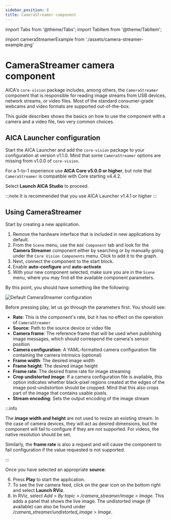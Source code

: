 ```yaml
---
sidebar_position: 8
title: CameraStreamer component
---
```


import Tabs from '@theme/Tabs';
import TabItem from '@theme/TabItem';

import cameraStreamerExample from './assets/camera-streamer-example.png'

# CameraStreamer camera component

AICA's `core-vision` package includes, among others, the `CameraStreamer` component that is responsible for reading
image streams from USB devices, network streams, or video files. Most of the standard consumer-grade webcams and video
formats are supported out-of-the-box.

This guide describes shows the basics on how to use the component with a camera and a video file, two very common
choices.

## AICA Launcher configuration

Start the AICA Launcher and add the `core-vision` package to your configuration at version v1.1.0. Mind that some
`CameraStreamer` options are missing from v1.0.0 of `core-vision`.

For a 1-to-1 experience use **AICA Core v5.0.0 or higher**, but note that `CameraStreamer` is compatible with Core
starting v4.4.2.

Select **Launch AICA Studio** to proceed.

:::note
It is recommended that you use AICA Launcher v1.4.1 or higher
:::

## Using CameraStreamer

Start by creating a new application.

1. Remove the hardware interface that is included in new applications by default.
2. From the `Scene` menu, use the `Add Component` tab and look for the **Camera Streamer** component either by searching
or by manually going under the `Core Vision Components` menu. Click to add it to the graph.
3. Next, connect the component to the start block.
4. Enable **auto-configure** and **auto-activate**
5. With your new component selected, make sure you are in the `Scene` menu, where you may find all the available
component parameters.

By this point, you should have something like the following:

<div class="text--center">
  <img src={cameraStreamerExample} alt="Default CameraStreamer configuration" />
</div>

Before pressing play, let us go through the parameters first. You should see:

- **Rate**: This is the component's rate, but it has no effect on the operation of `CameraStreamer`
- **Source**: Path to the source device or video file
- **Camera frame**: The reference frame that will be used when publishing image messages, which should correspond the
camera's sensor position
- **Camera configuration**: A YAML-formatted camera configuration file containing the camera intrinsics (optional)
- **Frame width**: The desired image width
- **Frame height**: The desired image height
- **Frame rate**: The desired frame rate for image streaming
- **Crop undistorted image**: If a camera configuration file is available, this option indicates whether black-pixel
regions created at the edges of the image post-undistortion should be cropped. Mind that this also crops part of the
image that contains usable pixels.
- **Stream encoding**: Sets the output encoding of the image stream

:::info

The **image width and height** are not used to resize an existing stream. In the case of camera devices, they will act
as desired dimensions, but the component will fail to configure if they are not supported. For videos, the native
resolution should be set.

Similarly, the **frame rate** is also a request and will cause the component to fail configuration if the value
requested is not supported.

:::

Once you have selected an appropriate **source**:

6. Press **Play** to start the application.
7. To see the live camera feed, click on the gear icon on the bottom right and select **Launch RViz**.
8. In RViz, select _Add > By topic > /camera_streamer/image > Image_. This adds a panel that shows the live image. The undistorted image (if available) can also be found under _/camera_streamer/undistorted_image > Image_.
